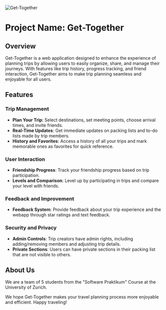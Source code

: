 ![Get-Together](https://github.com/sopra-fs24-group-11/.github/assets/120049684/595d2949-e70c-48e9-a18b-956a1b52149d)

# Project Name: Get-Together

## Overview
Get-Together is a web application designed to enhance the experience of planning trips by allowing users to easily organize, share, and manage their journeys. With features like trip history, progress tracking, and friend interaction, Get-Together aims to make trip planning seamless and enjoyable for all users.

## Features

### Trip Management
- **Plan Your Trip**: Select destinations, set meeting points, choose arrival times, and invite friends.
- **Real-Time Updates**: Get immediate updates on packing lists and to-do lists made by trip members.
- **History and Favorites**: Access a history of all your trips and mark memorable ones as favorites for quick reference.

### User Interaction
- **Friendship Progress**: Track your friendship progress based on trip participation.
- **Levels and Comparison**: Level up by participating in trips and compare your level with friends.

### Feedback and Improvement
- **Feedback System**: Provide feedback about your trip experience and the webapp through star ratings and text feedback.

### Security and Privacy
- **Admin Controls**: Trip creators have admin rights, including adding/removing members and adjusting trip details.
- **Private Sections**: Users can have private sections in their packing list that are not visible to others.

## About Us
We are a team of 5 students from the "Software Praktikum" Course at the University of Zurich.

We hope Get-Together makes your travel planning process more enjoyable and efficient. Happy traveling!

